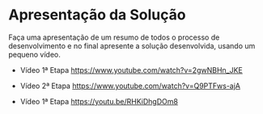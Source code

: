 # Apresentação da Solução

Faça uma apresentação de um resumo de todos o processo de desenvolvimento e no final apresente a solução desenvolvida, usando um pequeno vídeo.

* Vídeo 1ª Etapa
https://www.youtube.com/watch?v=2gwNBHn_JKE

* Vídeo 2ª Etapa
https://www.youtube.com/watch?v=Q9PTFws-ajA

* Vídeo 1ª Etapa
https://youtu.be/RHKiDhgDOm8


